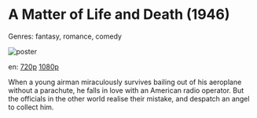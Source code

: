 # A Matter of Life and Death (1946)

Genres: fantasy, romance, comedy

![poster](http://image.tmdb.org/t/p/w500/6Qec6QpCv6gOCdBH4PJ0FzJXKzh.jpg)

en:
  [720p](magnet:?xt=urn:btih:9D5CA46886F360F93EB2CF4C7DD7297ECB03D6E3&tr=udp://glotorrents.pw:6969/announce&tr=udp://tracker.opentrackr.org:1337/announce&tr=udp://torrent.gresille.org:80/announce&tr=udp://tracker.openbittorrent.com:80&tr=udp://tracker.coppersurfer.tk:6969&tr=udp://tracker.leechers-paradise.org:6969&tr=udp://p4p.arenabg.ch:1337&tr=udp://tracker.internetwarriors.net:1337)
  [1080p](magnet:?xt=urn:btih:599317D628BA3892EC03A9A2A0A09FEA9E2BB139&tr=udp://glotorrents.pw:6969/announce&tr=udp://tracker.opentrackr.org:1337/announce&tr=udp://torrent.gresille.org:80/announce&tr=udp://tracker.openbittorrent.com:80&tr=udp://tracker.coppersurfer.tk:6969&tr=udp://tracker.leechers-paradise.org:6969&tr=udp://p4p.arenabg.ch:1337&tr=udp://tracker.internetwarriors.net:1337)
  


When a young airman miraculously survives bailing out of his aeroplane without a parachute, he falls in love with an American radio operator. But the officials in the other world realise their mistake, and despatch an angel to collect him.